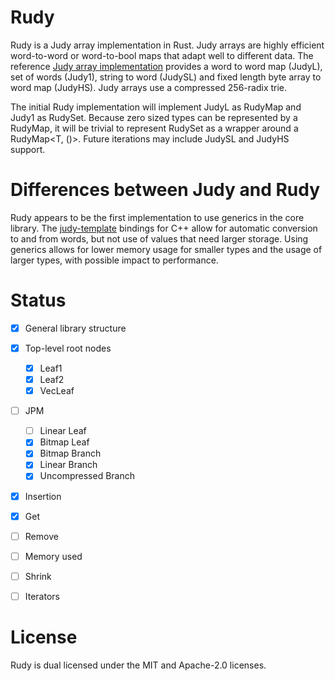 # Rudy

Rudy is a Judy array implementation in Rust. Judy arrays are highly efficient
word-to-word or word-to-bool maps that adapt well to different data. The
reference [Judy array implementation](https://judy.sourceforge.net/) provides a
word to word map (JudyL), set of words (Judy1), string to word (JudySL) and
fixed length byte array to word map (JudyHS). Judy arrays use a compressed
256-radix trie.

The initial Rudy implementation will implement JudyL as RudyMap and Judy1 as
RudySet. Because zero sized types can be represented by a RudyMap, it will be
trivial to represent RudySet<T> as a wrapper around a RudyMap<T, ()>. Future
iterations may include JudySL and JudyHS support.

# Differences between Judy and Rudy

Rudy appears to be the first implementation to use generics in the core library.
The [judy-template](https://github.com/mpictor/judy-template) bindings for C++
allow for automatic conversion to and from words, but not use of values that
need larger storage. Using generics allows for lower memory usage for smaller
types and the usage of larger types, with possible impact to performance.

# Status

- [x] General library structure
- [x] Top-level root nodes
    - [x] Leaf1
    - [x] Leaf2
    - [x] VecLeaf
- [ ] JPM
    - [ ] Linear Leaf
    - [x] Bitmap Leaf
    - [x] Bitmap Branch
    - [x] Linear Branch
    - [x] Uncompressed Branch
- [x] Insertion
- [x] Get
- [ ] Remove
- [ ] Memory used
- [ ] Shrink
- [ ] Iterators


# License

Rudy is dual licensed under the MIT and Apache-2.0 licenses.
